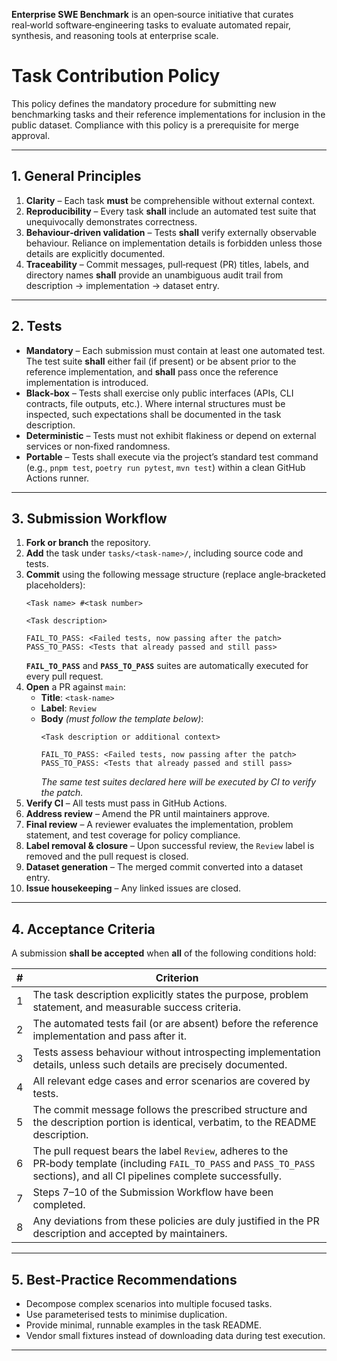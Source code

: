**Enterprise SWE Benchmark** is an open‑source initiative that curates real‑world software‑engineering tasks to evaluate automated repair, synthesis, and reasoning tools at enterprise scale.

# Task Contribution Policy

This policy defines the mandatory procedure for submitting new benchmarking tasks and their reference implementations for inclusion in the public dataset. Compliance with this policy is a prerequisite for merge approval.

---

## 1. General Principles

1. **Clarity** – Each task **must** be comprehensible without external context.
2. **Reproducibility** – Every task **shall** include an automated test suite that unequivocally demonstrates correctness.
3. **Behaviour‑driven validation** – Tests **shall** verify externally observable behaviour. Reliance on implementation details is forbidden unless those details are explicitly documented.
4. **Traceability** – Commit messages, pull‑request (PR) titles, labels, and directory names **shall** provide an unambiguous audit trail from description → implementation → dataset entry.

---

## 2. Tests

- **Mandatory** – Each submission must contain at least one automated test. The test suite **shall** either fail (if present) or be absent prior to the reference implementation, and **shall** pass once the reference implementation is introduced.
- **Black‑box** – Tests shall exercise only public interfaces (APIs, CLI contracts, file outputs, etc.). Where internal structures must be inspected, such expectations shall be documented in the task description.
- **Deterministic** – Tests must not exhibit flakiness or depend on external services or non‑fixed randomness.
- **Portable** – Tests shall execute via the project’s standard test command (e.g., `pnpm test`, `poetry run pytest`, `mvn test`) within a clean GitHub Actions runner.

---

## 3. Submission Workflow

1. **Fork or branch** the repository.
2. **Add** the task under `tasks/<task‑name>/`, including source code and tests.
3. **Commit** using the following message structure (replace angle‑bracketed placeholders):
   ```
   <Task name> #<task number>

   <Task description>

   FAIL_TO_PASS: <Failed tests, now passing after the patch>
   PASS_TO_PASS: <Tests that already passed and still pass>
   ```
   **`FAIL_TO_PASS`** and **`PASS_TO_PASS`** suites are automatically executed for every pull request.
4. **Open** a PR against `main`:
   - **Title**: `<task‑name>`
   - **Label**: `Review`
   - **Body** *(must follow the template below)*:
     ```
     <Task description or additional context>

     FAIL_TO_PASS: <Failed tests, now passing after the patch>
     PASS_TO_PASS: <Tests that already passed and still pass>
     ```
     *The same test suites declared here will be executed by CI to verify the patch.*
5. **Verify CI** – All tests must pass in GitHub Actions.
6. **Address review** – Amend the PR until maintainers approve.
7. **Final review** – A reviewer evaluates the implementation, problem statement, and test coverage for policy compliance.
8. **Label removal & closure** – Upon successful review, the `Review` label is removed and the pull request is closed.
9. **Dataset generation** – The merged commit converted into a dataset entry.
10. **Issue housekeeping** – Any linked issues are closed.

---

## 4. Acceptance Criteria

A submission **shall be accepted** when **all** of the following conditions hold:

| # | Criterion                                                                                                                                                                      |
| - | ------------------------------------------------------------------------------------------------------------------------------------------------------------------------------ |
| 1 | The task description explicitly states the purpose, problem statement, and measurable success criteria.                                                                        |
| 2 | The automated tests fail (or are absent) before the reference implementation and pass after it.                                                                                |
| 3 | Tests assess behaviour without introspecting implementation details, unless such details are precisely documented.                                                             |
| 4 | All relevant edge cases and error scenarios are covered by tests.                                                                                                              |
| 5 | The commit message follows the prescribed structure and the description portion is identical, verbatim, to the README description.                                             |
| 6 | The pull request bears the label `Review`, adheres to the PR‑body template (including `FAIL_TO_PASS` and `PASS_TO_PASS` sections), and all CI pipelines complete successfully. |
| 7 | Steps 7–10 of the Submission Workflow have been completed.                                                                                                                     |
| 8 | Any deviations from these policies are duly justified in the PR description and accepted by maintainers.                                                                       |

---

## 5. Best‑Practice Recommendations

- Decompose complex scenarios into multiple focused tasks.
- Use parameterised tests to minimise duplication.
- Provide minimal, runnable examples in the task README.
- Vendor small fixtures instead of downloading data during test execution.

---
